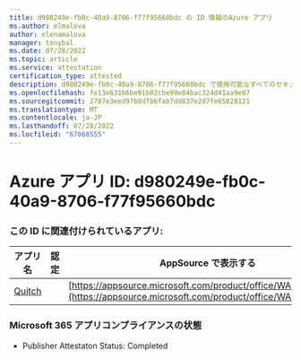 ```yaml
---
title: d980249e-fb0c-40a9-8706-f77f95660bdc の ID 情報のAzure アプリ
ms.author: elmalova
author: elenamalova
manager: tonybal
ms.date: 07/28/2022
ms.topic: article
ms.service: attestation
certification_type: attested
description: d980249e-fb0c-40a9-8706-f77f95660bdc で使用可能なすべてのセキュリティとコンプライアンス情報。
ms.openlocfilehash: fe13e631b6be91b02cbe99e04bac324d41aa9e07
ms.sourcegitcommit: 2787e3eed97b8dfb6fab7dd837e2d7fe65828121
ms.translationtype: MT
ms.contentlocale: ja-JP
ms.lasthandoff: 07/28/2022
ms.locfileid: "67068555"
---
```

# <a name="azure-app-id-d980249e-fb0c-40a9-8706-f77f95660bdc"></a>Azure アプリ ID: d980249e-fb0c-40a9-8706-f77f95660bdc


### <a name="apps-associated-with-this-id"></a>この ID に関連付けられているアプリ:
| **アプリ名** | **認定** | **AppSource で表示する** |
|--------------|---------------|-----------------------|
| [Quitch](../forward/WA200003683.md) |  | [https://appsource.microsoft.com/product/office/WA200003683](https://appsource.microsoft.com/product/office/WA200003683) |

### <a name="microsoft-365-app-compliance-status"></a>Microsoft 365 アプリコンプライアンスの状態
- Publisher Attestaton Status: Completed

